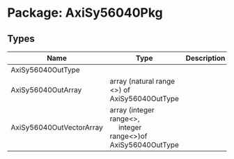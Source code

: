 # Package: AxiSy56040Pkg

## Types

| Name                     | Type                                                                                              | Description |
| ------------------------ | ------------------------------------------------------------------------------------------------- | ----------- |
| AxiSy56040OutType        |                                                                                                   |             |
| AxiSy56040OutArray       | array (natural range <>) of AxiSy56040OutType                                                     |             |
| AxiSy56040OutVectorArray | array (integer range<>,<br><span style="padding-left:20px"> integer range<>)of AxiSy56040OutType  |             |
